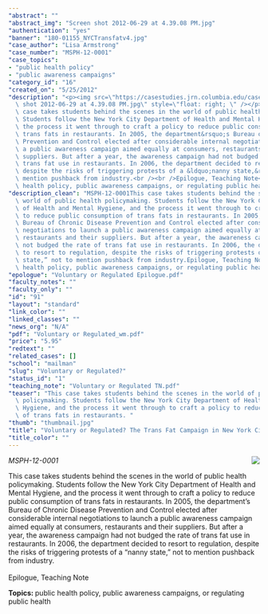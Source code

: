 ```yaml
---
"abstract": ""
"abstract_img": "Screen shot 2012-06-29 at 4.39.08 PM.jpg"
"authentication": "yes"
"banner": "180-01155_NYCTransfatv4.jpg"
"case_author": "Lisa Armstrong"
"case_number": "MSPH-12-0001"
"case_topics":
- "public health policy"
- "public awareness campaigns"
"category_id": "16"
"created_on": "5/25/2012"
"description": "<p><img src=\"https://casestudies.jrn.columbia.edu/casestudy/files/photos/651/Screen\
  \ shot 2012-06-29 at 4.39.08 PM.jpg\" style=\"float: right; \" /></p><p><em>MSPH-12-0001</em></p><p>This\
  \ case takes students behind the scenes in the world of public health policymaking.\
  \ Students follow the New York City Department of Health and Mental Hygiene, and\
  \ the process it went through to craft a policy to reduce public consumption of\
  \ trans fats in restaurants. In 2005, the department&rsquo;s Bureau of Chronic Disease\
  \ Prevention and Control elected after considerable internal negotiations to launch\
  \ a public awareness campaign aimed equally at consumers, restaurants and their\
  \ suppliers. But after a year, the awareness campaign had not budged the rate of\
  \ trans fat use in restaurants. In 2006, the department decided to resort to regulation,\
  \ despite the risks of triggering protests of a &ldquo;nanny state,&rdquo; not to\
  \ mention pushback from industry.<br /><br />Epilogue, Teaching Note</p><p><strong>Topics:&nbsp;</strong>public\
  \ health policy, public awareness campaigns, or regulating public health</p>"
"description_clean": "MSPH-12-0001This case takes students behind the scenes in the\
  \ world of public health policymaking. Students follow the New York City Department\
  \ of Health and Mental Hygiene, and the process it went through to craft a policy\
  \ to reduce public consumption of trans fats in restaurants. In 2005, the department’s\
  \ Bureau of Chronic Disease Prevention and Control elected after considerable internal\
  \ negotiations to launch a public awareness campaign aimed equally at consumers,\
  \ restaurants and their suppliers. But after a year, the awareness campaign had\
  \ not budged the rate of trans fat use in restaurants. In 2006, the department decided\
  \ to resort to regulation, despite the risks of triggering protests of a “nanny\
  \ state,” not to mention pushback from industry.Epilogue, Teaching NoteTopics: public\
  \ health policy, public awareness campaigns, or regulating public health"
"epologue": "Voluntary or Regulated Epilogue.pdf"
"faculty_notes": ""
"faculty_only": ""
"id": "91"
"layout": "standard"
"link_color": ""
"linked_classes": ""
"news_org": "N/A"
"pdf": "Voluntary or Regulated_wm.pdf"
"price": "5.95"
"redtext": ""
"related_cases": []
"school": "mailman"
"slug": "Voluntary or Regulated?"
"status_id": "1"
"teaching_note": "Voluntary or Regulated TN.pdf"
"teaser": "This case takes students behind the scenes in the world of public health\
  \ policymaking. Students follow the New York City Department of Health and Mental\
  \ Hygiene, and the process it went through to craft a policy to reduce public consumption\
  \ of trans fats in restaurants. "
"thumb": "thumbnail.jpg"
"title": "Voluntary or Regulated? The Trans Fat Campaign in New York City"
"title_color": ""
---
```

<p><img src="https://casestudies.jrn.columbia.edu/casestudy/files/photos/651/Screen shot 2012-06-29 at 4.39.08 PM.jpg" style="float: right; " /></p><p><em>MSPH-12-0001</em></p><p>This case takes students behind the scenes in the world of public health policymaking. Students follow the New York City Department of Health and Mental Hygiene, and the process it went through to craft a policy to reduce public consumption of trans fats in restaurants. In 2005, the department&rsquo;s Bureau of Chronic Disease Prevention and Control elected after considerable internal negotiations to launch a public awareness campaign aimed equally at consumers, restaurants and their suppliers. But after a year, the awareness campaign had not budged the rate of trans fat use in restaurants. In 2006, the department decided to resort to regulation, despite the risks of triggering protests of a &ldquo;nanny state,&rdquo; not to mention pushback from industry.<br /><br />Epilogue, Teaching Note</p><p><strong>Topics:&nbsp;</strong>public health policy, public awareness campaigns, or regulating public health</p>

